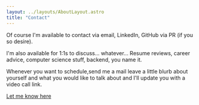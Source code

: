 ```yaml
---
layout: ../layouts/AboutLayout.astro
title: "Contact"
---
```


Of course I'm available to contact via email, LinkedIn, GitHub via PR (if you so
desire).

I'm also available for 1:1s to discuss... whatever... Resume reviews, career advice,
computer science stuff, backend, you name it.

Whenever you want to schedule,send me a mail leave a little blurb about yourself and what you would like
to talk about and I'll update you with a video call link.

[Let me know here](mailto:harishvadaparty@gmail.com)

